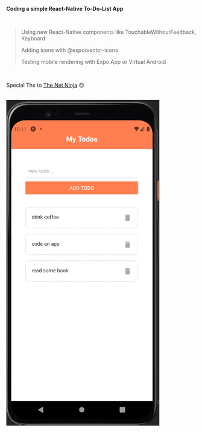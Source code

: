 **Coding a simple React-Native To-Do-List App**

<br/>

> Using new React-Native components like TouchableWithoutFeedback, Keyboard
>
> Adding icons with @expo/vector-icons
>
> Testing mobile rendering with Expo App or Virtual Android

<br/>

Special Thx to [The Net Ninja](https://www.youtube.com/channel/UCW5YeuERMmlnqo4oq8vwUpg) 😉

<br />

<img src='assets/Capture.PNG'/>
